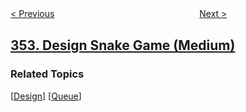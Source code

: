 <!--|This file generated by command(leetcode description); DO NOT EDIT.    |-->
<!--+----------------------------------------------------------------------+-->
<!--|@author    openset <openset.wang@gmail.com>                           |-->
<!--|@link      https://github.com/openset                                 |-->
<!--|@home      https://github.com/tonymontaro/leetcode-hints                        |-->
<!--+----------------------------------------------------------------------+-->

[< Previous](https://github.com/tonymontaro/leetcode-hints/tree/master/problems/data-stream-as-disjoint-intervals "Data Stream as Disjoint Intervals")
　　　　　　　　　　　　　　　　
[Next >](https://github.com/tonymontaro/leetcode-hints/tree/master/problems/russian-doll-envelopes "Russian Doll Envelopes")

## [353. Design Snake Game (Medium)](https://leetcode.com/problems/design-snake-game "贪吃蛇")



### Related Topics
  [[Design](https://github.com/tonymontaro/leetcode-hints/tree/master/tag/design/README.md)]
  [[Queue](https://github.com/tonymontaro/leetcode-hints/tree/master/tag/queue/README.md)]
